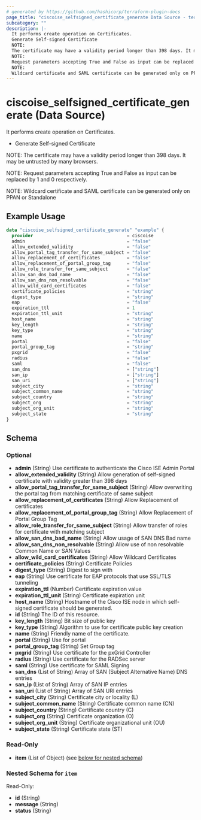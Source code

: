 ```yaml
---
# generated by https://github.com/hashicorp/terraform-plugin-docs
page_title: "ciscoise_selfsigned_certificate_generate Data Source - terraform-provider-ciscoise"
subcategory: ""
description: |-
  It performs create operation on Certificates.
  Generate Self-signed Certificate
  NOTE:
  The certificate may have a validity period longer than 398 days. It may be untrusted by many browsers.
  NOTE:
  Request parameters accepting True and False as input can be replaced by 1 and 0 respectively.
  NOTE:
  Wildcard certificate and SAML certificate can be generated only on PPAN or Standalone
---
```


# ciscoise_selfsigned_certificate_generate (Data Source)

It performs create operation on Certificates.

- Generate Self-signed Certificate

NOTE:
The certificate may have a validity period longer than 398 days. It may be untrusted by many browsers.

NOTE:
Request parameters accepting True and False as input can be replaced by 1 and 0 respectively.

NOTE:
Wildcard certificate and SAML certificate can be generated only on PPAN or Standalone

## Example Usage

```terraform
data "ciscoise_selfsigned_certificate_generate" "example" {
  provider                                   = ciscoise
  admin                                      = "false"
  allow_extended_validity                    = "false"
  allow_portal_tag_transfer_for_same_subject = "false"
  allow_replacement_of_certificates          = "false"
  allow_replacement_of_portal_group_tag      = "false"
  allow_role_transfer_for_same_subject       = "false"
  allow_san_dns_bad_name                     = "false"
  allow_san_dns_non_resolvable               = "false"
  allow_wild_card_certificates               = "false"
  certificate_policies                       = "string"
  digest_type                                = "string"
  eap                                        = "false"
  expiration_ttl                             = 1
  expiration_ttl_unit                        = "string"
  host_name                                  = "string"
  key_length                                 = "string"
  key_type                                   = "string"
  name                                       = "string"
  portal                                     = "false"
  portal_group_tag                           = "string"
  pxgrid                                     = "false"
  radius                                     = "false"
  saml                                       = "false"
  san_dns                                    = ["string"]
  san_ip                                     = ["string"]
  san_uri                                    = ["string"]
  subject_city                               = "string"
  subject_common_name                        = "string"
  subject_country                            = "string"
  subject_org                                = "string"
  subject_org_unit                           = "string"
  subject_state                              = "string"
}
```

<!-- schema generated by tfplugindocs -->
## Schema

### Optional

- **admin** (String) Use certificate to authenticate the Cisco ISE Admin Portal
- **allow_extended_validity** (String) Allow generation of self-signed certificate with validity greater than 398 days
- **allow_portal_tag_transfer_for_same_subject** (String) Allow overwriting the portal tag from matching certificate of same subject
- **allow_replacement_of_certificates** (String) Allow Replacement of certificates
- **allow_replacement_of_portal_group_tag** (String) Allow Replacement of Portal Group Tag
- **allow_role_transfer_for_same_subject** (String) Allow transfer of roles for certificate with matching subject
- **allow_san_dns_bad_name** (String) Allow usage of SAN DNS Bad name
- **allow_san_dns_non_resolvable** (String) Allow use of non resolvable Common Name or SAN Values
- **allow_wild_card_certificates** (String) Allow Wildcard Certificates
- **certificate_policies** (String) Certificate Policies
- **digest_type** (String) Digest to sign with
- **eap** (String) Use certificate for EAP protocols that use SSL/TLS tunneling
- **expiration_ttl** (Number) Certificate expiration value
- **expiration_ttl_unit** (String) Certificate expiration unit
- **host_name** (String) Hostname of the Cisco ISE node in which self-signed certificate should be generated.
- **id** (String) The ID of this resource.
- **key_length** (String) Bit size of public key
- **key_type** (String) Algorithm to use for certificate public key creation
- **name** (String) Friendly name of the certificate.
- **portal** (String) Use for portal
- **portal_group_tag** (String) Set Group tag
- **pxgrid** (String) Use certificate for the pxGrid Controller
- **radius** (String) Use certificate for the RADSec server
- **saml** (String) Use certificate for SAML Signing
- **san_dns** (List of String) Array of SAN (Subject Alternative Name) DNS entries
- **san_ip** (List of String) Array of SAN IP entries
- **san_uri** (List of String) Array of SAN URI entries
- **subject_city** (String) Certificate city or locality (L)
- **subject_common_name** (String) Certificate common name (CN)
- **subject_country** (String) Certificate country (C)
- **subject_org** (String) Certificate organization (O)
- **subject_org_unit** (String) Certificate organizational unit (OU)
- **subject_state** (String) Certificate state (ST)

### Read-Only

- **item** (List of Object) (see [below for nested schema](#nestedatt--item))

<a id="nestedatt--item"></a>
### Nested Schema for `item`

Read-Only:

- **id** (String)
- **message** (String)
- **status** (String)


